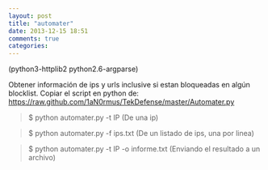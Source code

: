 ```yaml
---
layout: post
title: "automater"
date: 2013-12-15 18:51
comments: true
categories: 
---
```

(python3-httplib2 python2.6-argparse)

Obtener información de ips y urls inclusive si estan bloqueadas en algún blocklist. Copiar el script en python de: https://raw.github.com/1aN0rmus/TekDefense/master/Automater.py

>$ python automater.py -t IP (De una ip)

>$ python automater.py -f ips.txt (De un listado de ips, una por linea)

>$ python automater.py -t IP -o informe.txt (Enviando el resultado a un archivo)

